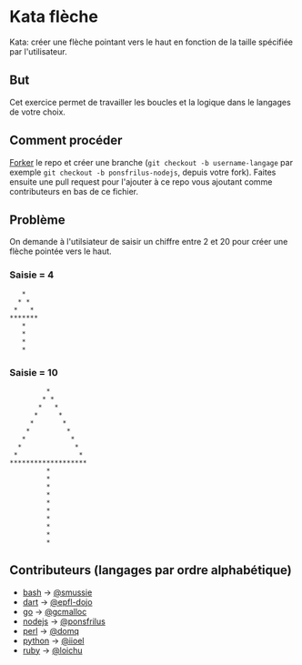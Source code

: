 # Kata flèche
Kata: créer une flèche pointant vers le haut en fonction de la taille spécifiée par l'utilisateur.

## But
Cet exercice permet de travailler les boucles et la logique dans le langages de votre choix.

## Comment procéder
[Forker](https://github.com/epfl-dojo/kata-fleche/#fork-destination-box) le repo et créer une branche (`git checkout -b username-langage` par exemple `git checkout -b ponsfrilus-nodejs`, depuis votre fork). Faites ensuite une pull request pour l'ajouter à ce repo vous ajoutant comme contributeurs en bas de ce fichier.

## Problème
On demande à l'utilsiateur de saisir un chiffre entre 2 et 20 pour créer une flèche pointée vers le haut.

### Saisie = 4
```
   *   
  * *  
 *   *
*******
   *   
   *   
   *   
   *   
```

### Saisie = 10
```
         *         
        * *        
       *   *       
      *     *      
     *       *     
    *         *    
   *           *   
  *             *  
 *               *
*******************
         *         
         *         
         *         
         *         
         *         
         *         
         *         
         *         
         *         
         *          
```

## Contributeurs (langages par ordre alphabétique)
  * [bash](./arrow.sh) → [@smussie](https://github.com/smussie)
  * [dart](./arrow.dart) → [@epfl-dojo](https://github.com/epfl-dojo)
  * [go](./arrow.go) → [@gcmalloc](https://github.com/gcmalloc)
  * [nodejs](./arrow.js) → [@ponsfrilus](https://github.com/ponsfrilus)
  * [perl](./arrow.pl) → [@domq](https://github.com/domq)
  * [python](./arrow.py) → [@iioel](https://github.com/iioel)
  * [ruby](./arrow.rb) → [@loichu](https://github.com/loichu)
